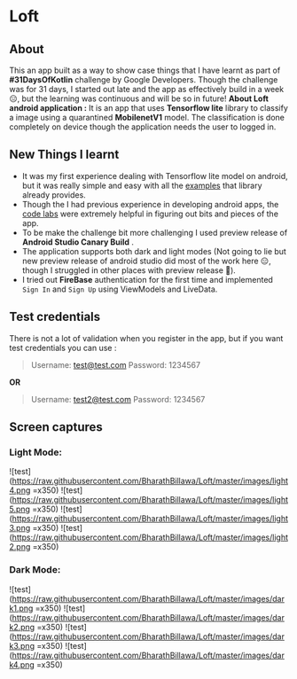 # Loft

## About

This an app built as a way to show case things that I have learnt as part of **#31DaysOfKotlin** challenge by Google Developers. Though the challenge was for 31 days, I started out late and the app as effectively build in a week 😑, but the learning was continuous and will be so in future!
**About Loft android application :** It is an app that uses **Tensorflow lite** library to classify a image using a quarantined **MobilenetV1** model. The classification is done completely on device though the application needs the user to logged in.

## New Things I learnt
- It was my first experience dealing with Tensorflow lite model on android, but it was really simple and easy with all the [examples](https://github.com/tensorflow/examples/tree/master/lite/examples) that library already provides.
- Though the I had previous experience in developing android apps, the [code labs](https://eventsonair.withgoogle.com/events/kotlin/resources) were extremely helpful in figuring out bits and pieces of the app.
- To be make the challenge bit more challenging I used preview release of **Android Studio Canary Build** .
- The application supports both dark and light modes (Not going to lie but new preview release of android studio did most of the work here 😑, though I struggled in other places with preview release 🤔).
- I tried out **FireBase** authentication for the first time and implemented `Sign In` and `Sign Up` using ViewModels and  LiveData.

## Test credentials
There is not a lot of validation when you register in the app, but if you want test credentials you can use :
   > Username: test@test.com
   > Password: 1234567

  **OR**
   > Username: test2@test.com
   > Password: 1234567

## Screen captures
### Light Mode: 
![test](https://raw.githubusercontent.com/BharathBillawa/Loft/master/images/light4.png =x350)                    ![test](https://raw.githubusercontent.com/BharathBillawa/Loft/master/images/light5.png =x350) ![test](https://raw.githubusercontent.com/BharathBillawa/Loft/master/images/light3.png =x350) ![test](https://raw.githubusercontent.com/BharathBillawa/Loft/master/images/light2.png =x350) 

### Dark Mode: 

![test](https://raw.githubusercontent.com/BharathBillawa/Loft/master/images/dark1.png =x350)                    ![test](https://raw.githubusercontent.com/BharathBillawa/Loft/master/images/dark2.png =x350) ![test](https://raw.githubusercontent.com/BharathBillawa/Loft/master/images/dark3.png =x350) ![test](https://raw.githubusercontent.com/BharathBillawa/Loft/master/images/dark4.png =x350) 
